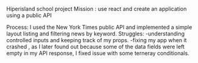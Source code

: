 Hiperisland school project
Mission :
use react and create an application using a public API

Process:
I used the New York Times public API and implemented a simple layout listing  and filtering news by keyword.
Struggles: 
-understanding controlled inputs and keeping track of my props.
-fixing my app when it crashed , as I later found out because some of the data fields were left empty in my API response, I fixed issue with some terneray conditionals.

